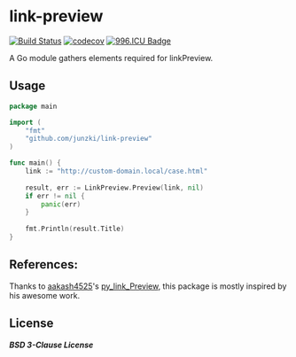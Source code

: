 # link-preview

[![Build Status](https://travis-ci.org/Junzki/link-preview.svg?branch=master)](https://travis-ci.org/Junzki/link-preview)
[![codecov](https://codecov.io/gh/Junzki/link-preview/branch/master/graph/badge.svg)](https://codecov.io/gh/Junzki/link-preview)
[![996.ICU Badge](https://img.shields.io/badge/link-996.icu-%23FF4D5B.svg?style=flat-square)](https://996.icu/#/en_US)

A Go module gathers elements required for linkPreview.

## Usage
```go
package main

import (
	"fmt"
	"github.com/junzki/link-preview"
)

func main() {
    link := "http://custom-domain.local/case.html"
    
    result, err := LinkPreview.Preview(link, nil)
    if err != nil {
    	panic(err)
    }
    
    fmt.Println(result.Title)
}
```

## References:
Thanks to [aakash4525]'s [py_link_Preview], this package is mostly inspired by his awesome work. 


[aakash4525]: https://github.com/aakash4525
[py_link_Preview]: https://github.com/aakash4525/py_link_preview

## License
_**BSD 3-Clause License**_
